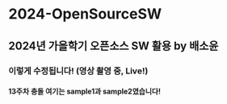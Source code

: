 # 2024-OpenSourceSW

## 2024년 가을학기 오픈소스 SW 활용 by 배소윤

### 이렇게 수정됩니다! (영상 촬영 중, Live!)

#### 13주차 충돌 여기는 sample1과 sample2였습니다!